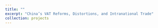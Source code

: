 ```yaml
---
title: ""
excerpt: "China’s VAT Reforms, Distortions, and Intranational Trade"
collection: projects
---
```


